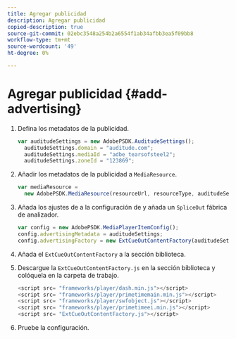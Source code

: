 ```yaml
---
title: Agregar publicidad
description: Agregar publicidad
copied-description: true
source-git-commit: 02ebc3548a254b2a6554f1ab34afbb3ea5f09bb8
workflow-type: tm+mt
source-wordcount: '49'
ht-degree: 0%

---
```


# Agregar publicidad {#add-advertising}

1. Defina los metadatos de la publicidad.

   ```js
   var auditudeSettings = new AdobePSDK.AuditudeSettings(); 
     auditudeSettings.domain = "auditude.com"; 
     auditudeSettings.mediaId = "adbe_tearsofsteel2"; 
     auditudeSettings.zoneId = "123869";
   ```

1. Añadir los metadatos de la publicidad a `MediaResource`.

   ```js
   var mediaResource =  
     new AdobePSDK.MediaResource(resourceUrl, resourceType, auditudeSettings, false);
   ```

1. Añada los ajustes de a la configuración de y añada un `SpliceOut` fábrica de analizador.

   ```js
   var config = new AdobePSDK.MediaPlayerItemConfig(); 
   config.advertisingMetadata = auditudeSettings; 
   config.advertisingFactory = new ExtCueOutContentFactory(auditudeSettings);
   ```

1. Añada el `ExtCueOutContentFactory` a la sección biblioteca.
1. Descargue la `ExtCueOutContentFactory.js` en la sección biblioteca y colóquela en la carpeta de trabajo.

   ```js
   <script src= "frameworks/player/dash.min.js"></script> 
   <script src= "frameworks/player/primetimemain.min.js"></script> 
   <script src= "frameworks/player/swfobject.js"></script> 
   <script src= "frameworks/player/primetimeei.min.js"></script> 
   <script src= "ExtCueOutContentFactory.js"></script>
   ```

1. Pruebe la configuración.
